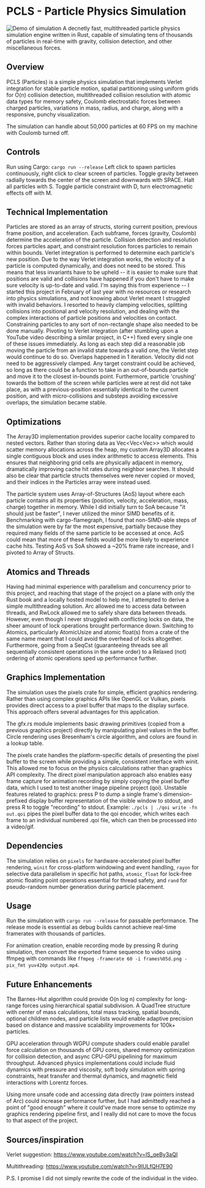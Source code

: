 # PCLS - Particle Physics Simulation

![Demo of simulation](quickerdemo.gif)
A decnetly fast, multithreaded particle physics simulation engine written in Rust, capable of simulating tens of thousands of particles in real-time with gravity, collision detection, and other miscellaneous forces.

## Overview

PCLS (Particles) is a simple physics simulation that implements Verlet integration for stable particle motion, spatial partitioning using uniform grids for O(n) collision detection, multithreaded collision resolution with atomic data types for memory safety, Coulomb electrostatic forces between charged particles, variations in mass, radius, and charge, along with a responsive, punchy visualization.

The simulation can handle about 50,000 particles at 60 FPS on my machine with Coulomb turned off.

## Controls

Run using Cargo: `cargo run --release`
Left click to spawn particles continuously, right click to clear screen of particles. Toggle gravity between radially towards the center of the screen and downwards with SPACE.
Halt all particles with S. Toggle particle constraint with D, turn electromagnetic effects off with M.

## Technical Implementation

Particles are stored as an array of structs, storing current position, previous frame position, and acceleration.
Each subframe, forces (gravity, Coulomb) determine the acceleration of the particle. Collision detection and resolution forces particles apart, and constraint resolution forces particles to remain within bounds. Verlet integration is performed to determine each particle's new position.
Due to the way Verlet integration works, the velocity of a particle is computed dynamically, and does not need to be stored. This means that less invariants have to be upheld -- it is easier to make sure that positions are valid and collisions have happened if you don't have to make sure velocity is up-to-date and valid. I'm saying this from experience -- I started this project in February of last year with no resources or research into physics simulations, and not knowing about Verlet meant I struggled with invalid behaviors. I resorted to heavily clamping velocities, splitting collisions into positional and velocity resolution, and dealing with the complex interactions of particle positions and velocities on contact. Constraining particles to any sort of non-rectangle shape also needed to be done manually. Pivoting to Verlet integration (after stumbling upon a YouTube video describing a similar project, in C++) fixed every single one of these issues immediately.
As long as each step did a reasonable job moving the particle from an invalid state towards a valid one, the Verlet step would continue to do so. Overlaps happened in 1 iteration. Velocity did not need to be aggressively clamped. Any target constraint could be achieved, so long as there could be a function to take in an out-of-bounds particle and move it to the closest in-bounds point. Furthermore, particle 'crushing' towards the bottom of the screen while particles were at rest did not take place, as with a previous-position essentially identical to the current position, and with micro-collisions and substeps avoiding excessive overlaps, the simulation became stable.

## Optimizations

The Array3D implementation provides superior cache locality compared to nested vectors. Rather than storing data as Vec<Vec<Vec<T>>> which would scatter memory allocations across the heap, my custom Array3D allocates a single contiguous block and uses index arithmetic to access elements. This ensures that neighboring grid cells are physically adjacent in memory, dramatically improving cache hit rates during neighbor searches. It should also be clear that particle structs themselves were never copied or moved, and their indices in the Particles array were instead used.

The particle system uses Array-of-Structures (AoS) layout where each particle contains all its properties (position, velocity, acceleration, mass, charge) together in memory. While I did initially turn to SoA because "it should just be faster", I never utilized the minor SIMD benefits of it. Benchmarking with cargo-flamegraph, I found that non-SIMD-able steps of the simulation were by far the most expensive, partially because they required many fields of the same particle to be accessed at once. AoS could mean that more of these fields would be more likely to experience cache hits. Testing AoS vs SoA showed a ~20% frame rate increase, and I pivoted to Array of Structs.

## Atomics and Threads

Having had minimal experience with parallelism and concurrency prior to this project, and reaching that stage of the project on a plane with only the Rust book and a locally hosted model to help me, I attempted to derive a simple multithreading solution. Arc<T> allowed me to access data between threads, and RwLock<T> allowed me to safely share data between threads. However, even though I never struggled with conflicting locks on data, the sheer amount of lock operations brought performance down. Switching to Atomics, particularly AtomicUsize and atomic float(s) from a crate of the same name meant that I could avoid the overhead of locks altogether. Furthermore, going from a SeqCst (guaranteeing threads see all sequentially consistent operations in the same order) to a Relaxed (not) ordering of atomic operations sped up performance further.

## Graphics Implementation

The simulation uses the pixels crate for simple, efficient graphics rendering. Rather than using complex graphics APIs like OpenGL or Vulkan, pixels provides direct access to a pixel buffer that maps to the display surface. This approach offers several advantages for this application.

The gfx.rs module implements basic drawing primitives (copied from a previous graphics project) directly by manipulating pixel values in the buffer. Circle rendering uses Bresenham's circle algorithm, and colors are found in a lookup table.

The pixels crate handles the platform-specific details of presenting the pixel buffer to the screen while providing a simple, consistent interface with winit. This allowed me to focus on the physics calculations rather than graphics API complexity. The direct pixel manipulation approach also enables easy frame capture for animation recording by simply copying the pixel buffer data, which I used to test another image pipeline project (qoi). Unstable features related to graphics: press P to dump a single frame's dimension-prefixed display buffer representation of the visible window to stdout, and press R to toggle "recording" to stdout. Example: `./pcls | ./qoi write -fn out.qoi` pipes the pixel buffer data to the qoi encoder, which writes each frame to an individual numbered .qoi file, which can then be processed into a video/gif.

## Dependencies

The simulation relies on `pixels` for hardware-accelerated pixel buffer rendering, `winit` for cross-platform windowing and event handling, `rayon` for selective data parallelism in specific hot paths, `atomic_float` for lock-free atomic floating point operations essential for thread safety, and `rand` for pseudo-random number generation during particle placement.

## Usage

Run the simulation with `cargo run --release` for passable performance. The release mode is essential as debug builds cannot achieve real-time framerates with thousands of particles.

For animation creation, enable recording mode by pressing R during simulation, then convert the exported frame sequence to video using ffmpeg with commands like `ffmpeg -framerate 60 -i frames%05d.png -pix_fmt yuv420p output.mp4`.

## Future Enhancements

The Barnes-Hut algorithm could provide O(n log n) complexity for long-range forces using hierarchical spatial subdivision. A QuadTree structure with center of mass calculations, total mass tracking, spatial bounds, optional children nodes, and particle lists would enable adaptive precision based on distance and massive scalability improvements for 100k+ particles.

GPU acceleration through WGPU compute shaders could enable parallel force calculation on thousands of GPU cores, shared memory optimization for collision detection, and async CPU-GPU pipelining for maximum throughput. Advanced physics implementations could include fluid dynamics with pressure and viscosity, soft body simulation with spring constraints, heat transfer and thermal dynamics, and magnetic field interactions with Lorentz forces.

Using more unsafe code and accessing data directly (raw pointers instead of Arc) could increase performance further, but I had admittedly reached a point of "good enough" where it could've made more sense to optimize my graphics rendering pipeline first, and I really did not care to move the focus to that aspect of the project.

## Sources/inspiration

Verlet suggestion:
https://www.youtube.com/watch?v=lS_qeBy3aQI

Multithreading:
https://www.youtube.com/watch?v=9IULfQH7E90

P.S. I promise I did not simply rewrite the code of the individual in the video.
